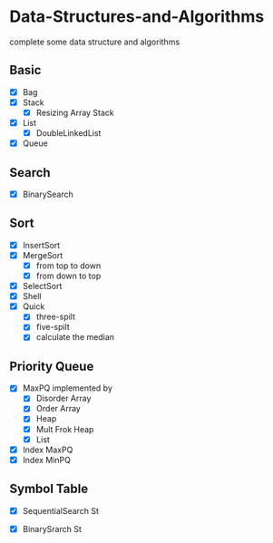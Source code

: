 # Data-Structures-and-Algorithms
complete some data structure and algorithms



## Basic 

- [x] Bag
- [x] Stack
  - [x] Resizing Array Stack
- [x] List
  - [x] DoubleLinkedList
- [x] Queue

## Search

- [x] BinarySearch

## Sort

- [x] InsertSort
- [x] MergeSort
  - [x] from top to down
  - [x] from down to top
- [x] SelectSort
- [x] Shell
- [x] Quick
  - [x] three-spilt
  - [x] five-spilt
  - [x] calculate the median

## Priority Queue

- [x] MaxPQ implemented by 
  - [x] Disorder Array
  - [x] Order Array
  - [x] Heap 
  - [x] Mult Frok Heap
  - [x] List
- [x] Index MaxPQ
- [x] Index MinPQ

## Symbol Table

- [x] SequentialSearch St
- [x] BinarySrarch St

